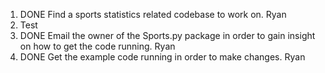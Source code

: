 1. DONE Find a sports statistics related codebase to work on. Ryan
1. Test
1. DONE Email the owner of the Sports.py package in order to gain insight on how to get the code running. Ryan
1. DONE Get the example code running in order to make changes. Ryan


